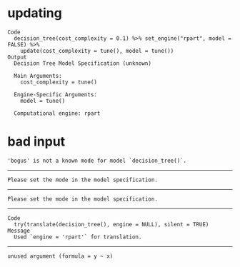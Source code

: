 # updating

    Code
      decision_tree(cost_complexity = 0.1) %>% set_engine("rpart", model = FALSE) %>%
        update(cost_complexity = tune(), model = tune())
    Output
      Decision Tree Model Specification (unknown)
      
      Main Arguments:
        cost_complexity = tune()
      
      Engine-Specific Arguments:
        model = tune()
      
      Computational engine: rpart 
      

# bad input

    'bogus' is not a known mode for model `decision_tree()`.

---

    Please set the mode in the model specification.

---

    Please set the mode in the model specification.

---

    Code
      try(translate(decision_tree(), engine = NULL), silent = TRUE)
    Message
      Used `engine = 'rpart'` for translation.

---

    unused argument (formula = y ~ x)

